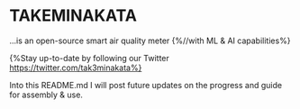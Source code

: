 # TAKEMINAKATA
...is an open-source smart air quality meter {%//with ML &amp; AI capabilities%}

{%Stay up-to-date by following our Twitter https://twitter.com/tak3minakata%}

Into this README.md I will post future updates on the progress and guide for assembly &amp; use.

